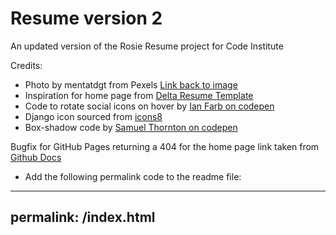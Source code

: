 # Resume version 2

An updated version of the Rosie Resume project for Code Institute

Credits:
- Photo by mentatdgt from Pexels [Link back to image](https://www.pexels.com/photo/woman-posing-937483/)
- Inspiration for home page from [Delta Resume Template](https://creativemarket.com/ninashaw/3672205-Delta-Resume-Template?u=creativework247&utm_source=Link&utm_medium=CM+Social+Share&utm_campaign=Product+Social+Share&utm_content=Delta+Resume+Template&ts=201904#fullscreen)
- Code to rotate social icons on hover by [Ian Farb on codepen](https://codepen.io/ianfarb/pen/yqpmw)
- Django icon sourced from [icons8](https://icons8.com/icons/set/django)
- Box-shadow code by [Samuel Thornton on codepen](https://codepen.io/sdthornton/pen/wBZdXq)


Bugfix for GitHub Pages returning a 404 for the home page link taken from [Github Docs](https://docs.github.com/en/free-pro-team@latest/github/working-with-github-pages/creating-a-custom-404-page-for-your-github-pages-site)
- Add the following permalink code to the readme file:

---
permalink: /index.html
---